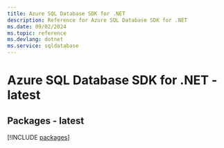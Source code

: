 ```yaml
---
title: Azure SQL Database SDK for .NET
description: Reference for Azure SQL Database SDK for .NET
ms.date: 09/02/2024
ms.topic: reference
ms.devlang: dotnet
ms.service: sqldatabase
---
```

# Azure SQL Database SDK for .NET - latest
## Packages - latest
[!INCLUDE [packages](sql-database-index.md)]